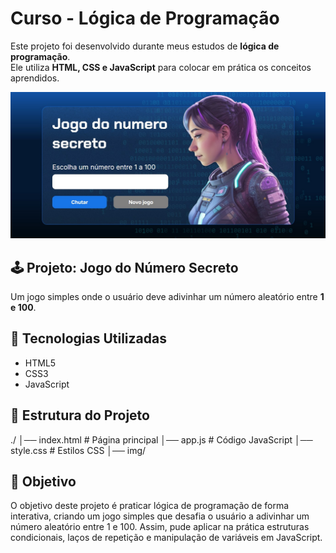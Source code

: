 # Curso - Lógica de Programação

Este projeto foi desenvolvido durante meus estudos de **lógica de programação**.  
Ele utiliza **HTML, CSS e JavaScript** para colocar em prática os conceitos aprendidos.

![Prévia do Jogo do Número Secreto](https://raw.githubusercontent.com/JhenifferAp/jogo-do-numero-secreto/main/img/preview.jpg)

## 🕹️ Projeto: Jogo do Número Secreto
Um jogo simples onde o usuário deve adivinhar um número aleatório entre **1 e 100**.

## 📌 Tecnologias Utilizadas
- HTML5
- CSS3
- JavaScript

## 📂 Estrutura do Projeto
./
│── index.html         # Página principal
│── app.js             # Código JavaScript
│── style.css          # Estilos CSS
│── img/ 

## 🎯 Objetivo
O objetivo deste projeto é praticar lógica de programação de forma interativa, criando um jogo simples que desafia o usuário a adivinhar um número aleatório entre 1 e 100.
Assim, pude aplicar na prática estruturas condicionais, laços de repetição e manipulação de variáveis em JavaScript.

